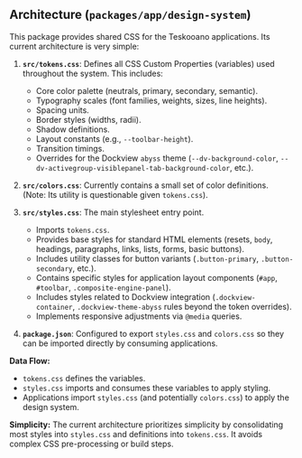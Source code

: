 ## Architecture (`packages/app/design-system`)

This package provides shared CSS for the Teskooano applications. Its current architecture is very simple:

1.  **`src/tokens.css`**: Defines all CSS Custom Properties (variables) used throughout the system. This includes:

    - Core color palette (neutrals, primary, secondary, semantic).
    - Typography scales (font families, weights, sizes, line heights).
    - Spacing units.
    - Border styles (widths, radii).
    - Shadow definitions.
    - Layout constants (e.g., `--toolbar-height`).
    - Transition timings.
    - Overrides for the Dockview `abyss` theme (`--dv-background-color`, `--dv-activegroup-visiblepanel-tab-background-color`, etc.).

2.  **`src/colors.css`**: Currently contains a small set of color definitions. (Note: Its utility is questionable given `tokens.css`).

3.  **`src/styles.css`**: The main stylesheet entry point.

    - Imports `tokens.css`.
    - Provides base styles for standard HTML elements (resets, `body`, headings, paragraphs, links, lists, forms, basic buttons).
    - Includes utility classes for button variants (`.button-primary`, `.button-secondary`, etc.).
    - Contains specific styles for application layout components (`#app`, `#toolbar`, `.composite-engine-panel`).
    - Includes styles related to Dockview integration (`.dockview-container`, `.dockview-theme-abyss` rules beyond the token overrides).
    - Implements responsive adjustments via `@media` queries.

4.  **`package.json`**: Configured to export `styles.css` and `colors.css` so they can be imported directly by consuming applications.

**Data Flow:**

- `tokens.css` defines the variables.
- `styles.css` imports and consumes these variables to apply styling.
- Applications import `styles.css` (and potentially `colors.css`) to apply the design system.

**Simplicity:** The current architecture prioritizes simplicity by consolidating most styles into `styles.css` and definitions into `tokens.css`. It avoids complex CSS pre-processing or build steps.
